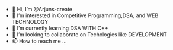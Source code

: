 - 👋 Hi, I’m @Arjuns-create
- 👀 I’m interested in Competitive Programming,DSA, and WEB TECHNOLOGY
- 🌱 I’m currently learning DSA WITH C++
- 💞️ I’m looking to collaborate on Techologies like DEVELOPMENT
- 📫 How to reach me ...

<!---
Arjuns-create/Arjuns-create is a ✨ special ✨ repository because its `README.md` (this file) appears on your GitHub profile.
You can click the Preview link to take a look at your changes.
--->
